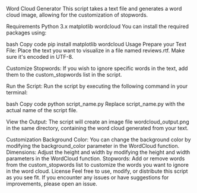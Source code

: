 Word Cloud Generator
This script takes a text file and generates a word cloud image, allowing for the customization of stopwords.

Requirements
Python 3.x
matplotlib
wordcloud
You can install the required packages using:

bash
Copy code
pip install matplotlib wordcloud
Usage
Prepare your Text File: Place the text you want to visualize in a file named reviews.rtf. Make sure it's encoded in UTF-8.

Customize Stopwords: If you wish to ignore specific words in the text, add them to the custom_stopwords list in the script.

Run the Script: Run the script by executing the following command in your terminal:

bash
Copy code
python script_name.py
Replace script_name.py with the actual name of the script file.

View the Output: The script will create an image file wordcloud_output.png in the same directory, containing the word cloud generated from your text.

Customization
Background Color: You can change the background color by modifying the background_color parameter in the WordCloud function.
Dimensions: Adjust the height and width by modifying the height and width parameters in the WordCloud function.
Stopwords: Add or remove words from the custom_stopwords list to customize the words you want to ignore in the word cloud.
License
Feel free to use, modify, or distribute this script as you see fit. If you encounter any issues or have suggestions for improvements, please open an issue.